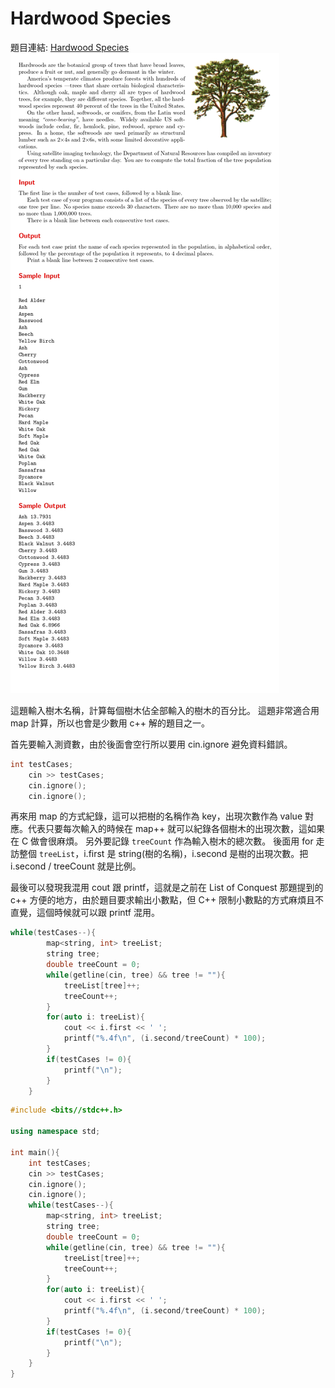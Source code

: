 # Hardwood Species

題目連結: [Hardwood Species](https://onlinejudge.org/index.php?option=com_onlinejudge&Itemid=8&category=24&page=show_problem&problem=1167)
![43-1](pic/43-1.jpg)

這題輸入樹木名稱，計算每個樹木佔全部輸入的樹木的百分比。
這題非常適合用 map 計算，所以也會是少數用 c++ 解的題目之一。

首先要輸入測資數，由於後面會空行所以要用 cin.ignore 避免資料錯誤。

```Cpp
int testCases;
    cin >> testCases;
    cin.ignore();
    cin.ignore();
```

再來用 map 的方式紀錄，這可以把樹的名稱作為 key，出現次數作為 value 對應。代表只要每次輸入的時候在 map++ 就可以紀錄各個樹木的出現次數，這如果在 C 做會很麻煩。
另外要記錄 `treeCount` 作為輸入樹木的總次數。
後面用 for 走訪整個 `treeList`，i.first 是 string(樹的名稱)，i.second 是樹的出現次數。把 i.second / treeCount 就是比例。

最後可以發現我混用 cout 跟 printf，這就是之前在 List of Conquest 那題提到的 c++ 方便的地方，由於題目要求輸出小數點，但 C++ 限制小數點的方式麻煩且不直覺，這個時候就可以跟 printf 混用。
```cpp
while(testCases--){
        map<string, int> treeList;
        string tree;
        double treeCount = 0;
        while(getline(cin, tree) && tree != ""){
            treeList[tree]++;
            treeCount++;
        }
        for(auto i: treeList){
            cout << i.first << ' ';
            printf("%.4f\n", (i.second/treeCount) * 100);
        }
        if(testCases != 0){
            printf("\n");
        }
    }
```

```cpp
#include <bits//stdc++.h>

using namespace std;

int main(){
    int testCases;
    cin >> testCases;
    cin.ignore();
    cin.ignore();
    while(testCases--){
        map<string, int> treeList;
        string tree;
        double treeCount = 0;
        while(getline(cin, tree) && tree != ""){
            treeList[tree]++;
            treeCount++;
        }
        for(auto i: treeList){
            cout << i.first << ' ';
            printf("%.4f\n", (i.second/treeCount) * 100);
        }
        if(testCases != 0){
            printf("\n");
        }
    }
}
```